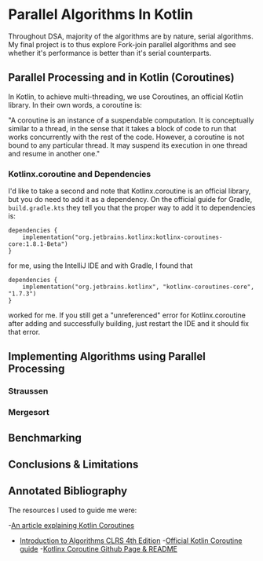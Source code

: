 # Parallel Algorithms In Kotlin 

Throughout DSA, majority of the algorithms are by nature, serial algorithms. My final project is to thus explore Fork-join parallel algorithms and see whether it's performance is better than it's serial counterparts. 


## Parallel Processing and in Kotlin (Coroutines)

In Kotlin, to achieve multi-threading, we use Coroutines, an official Kotlin library. In their own words, a coroutine is:

"A coroutine is an instance of a suspendable computation. It is conceptually similar to a thread, in the sense that it takes a block of code to run that works concurrently with the rest of the code. However, a coroutine is not bound to any particular thread. It may suspend its execution in one thread and resume in another one."



### Kotlinx.coroutine and Dependencies

I'd like to take a second and note that Kotlinx.coroutine is an official library, but you do need to add it as a dependency. On the official guide for Gradle, `build.gradle.kts` they tell you that the proper way to add it to dependencies is:
```
dependencies {
    implementation("org.jetbrains.kotlinx:kotlinx-coroutines-core:1.8.1-Beta")
}
```

for me, using the IntelliJ IDE and with Gradle, I found that 
```
dependencies {
    implementation("org.jetbrains.kotlinx", "kotlinx-coroutines-core", "1.7.3")
}
```

worked for me. If you still get a "unreferenced" error for Kotlinx.coroutine after adding and successfully building, just restart the IDE and it should fix that error. 
## Implementing Algorithms using Parallel Processing

### Straussen 

### Mergesort


## Benchmarking


## Conclusions & Limitations



## Annotated Bibliography

The resources I used to guide me were:

-[An article explaining Kotlin Coroutines](https://betterprogramming.pub/parallelization-in-kotlin-with-coroutines-91f0c77c5a8)
- [Introduction to Algorithms CLRS 4th Edition](https://dl.ebooksworld.ir/books/Introduction.to.Algorithms.4th.Leiserson.Stein.Rivest.Cormen.MIT.Press.9780262046305.EBooksWorld.ir.pdf)
-[Official Kotlin Coroutine guide](https://kotlinlang.org/docs/coroutines-basics.html)
-[Kotlinx Coroutine Github Page & README](https://github.com/Kotlin/kotlinx.coroutines/blob/master/README.md#using-in-your-projects)
